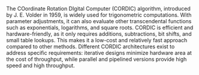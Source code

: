 The COordinate Rotation DIgital Computer (CORDIC) algorithm, introduced by J. E. Volder in 1959, is widely used for trigonometric computations. With parameter adjustments, it can also evaluate other transcendental functions such as exponentials, logarithms, and square roots. CORDIC is efficient and hardware-friendly, as it only requires additions, subtractions, bit shifts, and small table lookups. This makes it a low-cost and relatively fast approach compared to other methods. Different CORDIC architectures exist to address specific requirements: iterative designs minimize hardware area at the cost of throughput, while parallel and pipelined versions provide high speed and high throughput.
